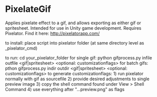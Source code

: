 # PixelateGif
Applies pixelate effect to a gif, and allows exporting as either gif or spritesheet. Intended for use in Unity game development. 
Requires Pixelator. Find it here: http://pixelatorapp.com/

to install:
place script into pixelator folder (at same directory level as _pixelator_cmd)

to run:
    cd your_pixelator_folder
    for single gif: python gifprocess.py infile outfile <gif|spritesheet> <optional: customizationflags>
    for batch gifs: pthon gifprocess.py indir outdir <gif|spritesheet> <optional: customizationflags>
to generate customizationflags:
    1) run pixelator normally with gif as sourcefile
    2) provide desired adjustments to single preview image
    3) copy the shell command found under View > Shell Command
    4) use everything after "...preview.png" as flags
